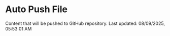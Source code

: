 # Auto Push File

Content that will be pushed to GitHub repository.
Last updated: 08/09/2025, 05:53:01 AM